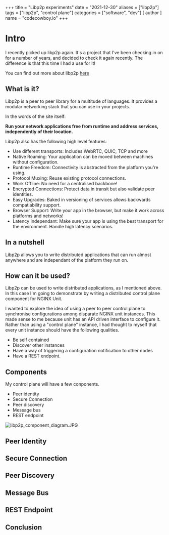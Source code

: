 +++
title = "Libp2p experiments"
date = "2021-12-30"
aliases = ["libp2p"]
tags = ["libp2p", "control plane"]
categories = ["software", "dev"]
[ author ]
  name = "codecowboy.io"
+++

# Intro
I recently picked up libp2p again. It's a project that I've been checking in on for a number of years, and decided to check it again recently. The difference is that this time I had a use for it!

You can find out more about libp2p [here](https://libp2p.io)

## What is it?
Libp2p is a peer to peer library for a multitude of languages.
It provides a modular networking stack that you can use in your projects. 

In the words of the site itself: 

**Run your network applications free from runtime and address services, independently of their location.**

Libp2p also has the following high level features:

- Use different transports: Includes WebRTC, QUIC, TCP and more
- Native Roaming: Your application can be moved between machines without configuration.
- Runtime Freedom: Connectivity is abstracted from the platform you're using.
- Protocol Muxing: Reuse existing protocol connections.
- Work Offline: No need for a centralised backbone!
- Encrypted Connections: Protect data in transit but also validate peer identities.
- Easy Upgrades: Baked in versioning of services allows backwards compatiability support.
- Browser Support: Write your app in the browser, but make it work across platforms and networks!
- Latency Independant: Make sure your app is using the best transport for the environment. Handle high latency scenarios.

## In a nutshell
Libp2p allows you to write distributed applications that can run almost anywhere and are independant of the platform they run on.

## How can it be used?
Libp2p can be used to write distributed applications, as I mentioned above. In this case I'm going to demonstrate by writing a distributed control plane component for NGINX Unit.

I wanted to explore the idea of using a peer to peer control plane to synchronise configurations among disparate NGINX unit instances. This made sense to me because unit has an API driven interface to configure it. Rather than using a "control plane" instance, I had thought to myself that every unit instance should have the following qualities.

- Be self contained
- Discover other instances
- Have a way of triggering a configuration notification to other nodes
- Have a REST endpoint.


## Components 
My control plane will have a few conponents. 

- Peer identity
- Secure Connection
- Peer discovery
- Message bus
- REST endpoint

![libp2p_component_diagram.JPG](/images/libp2p_component_diagram.JPG)

## Peer Identity

## Secure Connection

## Peer Discovery

## Message Bus

## REST Endpoint

## Conclusion
